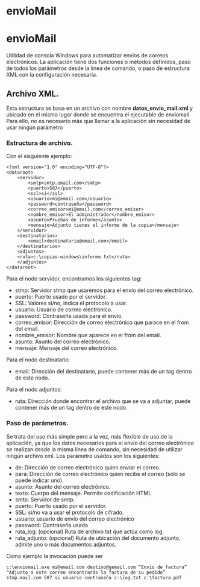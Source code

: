 # envioMail
# envioMail
Utilidad de consola Windows para automatizar envíos de correos electrónicos. La aplicación tiene dos funciones o métodos definidos, paso de todos los parámetros desde la línea de comando, o paso de estructura XML con la configuración necesaria.

## Archivo XML.
Esta estructura se basa en un archivo con nombre **datos_envio_mail.xml** y ubicado en el mismo lugar donde se encuentra el ejecutable de enviomail. Para ello, no es necesario más que llamar a la aplicación sin necesidad de usar ningún parámetro
### Estructura de archivo.
Con el sisguiente ejemplo: 
```
<?xml version="1.0" encoding="UTF-8"?>
<dataroot>
	<servidor>
		<smtp>smtp.email.com</smtp>
		<puerto>587</puerto>
		<ssl>si</ssl>
		<usuario>mi@email.com</usuario>
		<password>contraseña</password>
		<correo_emisor>mi@email.com</correo_emisor>
		<nombre_emisor>El administrador</nombre_emisor>
		<asunto>Pruebas de informe</asunto>
		<mensaje>Adjunto tienes el informe de la copia</mensaje>
	</servidor>
	<destinatarios>
		<email>destinatario@email.com</email>
	</destinatarios>
	<adjuntos>
	<ruta>c:\copias-windows\informe.txt</ruta>
	</adjuntos>
</dataroot>
```

Para el nodo servidor, encontramos los siguientes tag:
* stmp: Servidor stmp que usaremos para el envío del correo electrónico.
* puerto: Puerto usado por el servidor.
* SSL: Valores si/no, indica el protocolo a usar.
* usuario: Usuario de correo electrónico.
* password: Contraseña usada para el envio.
* correo_emisor: Dirección de correo electrónico que parace en el from del email.
* nombre_emisor: Nombre que aparece en el from del email.
* asunto: Asunto del correo electrónico.
* mensaje: Mensaje del correo electrónico.

Para el nodo destinatario:
* email: Dirección del destinatario, puede contener más de un tag dentro de este nodo.

Para el nodo adjuntos:
* ruta: Dirección donde encontrar el archivo que se va a adjuntar, puede contener más de un tag dentro de este nodo.


### Paso de parámetros.
Se trata del uso más simple pero a la vez, más flexible de uso de la aplicación, ya que los datos necesarios para el envío del correo electrónico se realizan desde la misma línea de comando, sin necesidad de utilizar ningún archivo xml. Los parámetro usados son los siguientes:
* de: Dirección de correo electrónico quien enviar el correo.
* para: Dirección de correo electrónico quien recibe el correo (sólo se puede indicar uno).
* asunto: Asunto del correo electrónico.
* texto: Cuerpo del mensaje. Permite codificación HTML
* smtp: Servidor de smtp.
* puerto: Puerto usado por el servidor.
* SSL: si/no va a usar el protocolo de cifrado.
* usuario: usuario de envío del correo electrónico
* password: Contraseña usada 
* ruta_log: (opcional) Ruta de archivo txt que actúa como log.
* ruta_adjunto: (opcional) Ruta de ubicación del documento adjunto, admite uno o más documentos adjuntos.

Como ejemplo la invocación puede ser
```
c:\enviomail.exe mi@email.com destino@gemail.com “Envio de factura” “Adjunto a este correo encontrarás la factura de su pedido” stmp.mail.com 587 si usuario contraseña c:\log.txt c:\factura.pdf